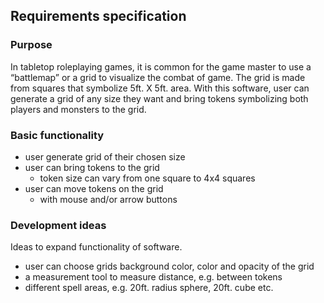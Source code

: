 ## Requirements specification

### Purpose

In tabletop roleplaying games, it is common for the game master to use a “battlemap” or a grid to visualize the combat of game. The grid is made from squares that symbolize 5ft. X 5ft. area. With this software, user can generate a grid of any size they want and bring tokens symbolizing both players and monsters to the grid. 

### Basic functionality

- user generate grid of their chosen size
- user can bring tokens to the grid
	- token size can vary from one square to 4x4 squares
- user can move tokens on the grid
	- with mouse and/or arrow buttons

### Development ideas

Ideas to expand functionality of software.

- user can choose grids background color, color and opacity of the grid
- a measurement tool to measure distance, e.g. between tokens
- different spell areas, e.g. 20ft. radius sphere, 20ft. cube etc. 
